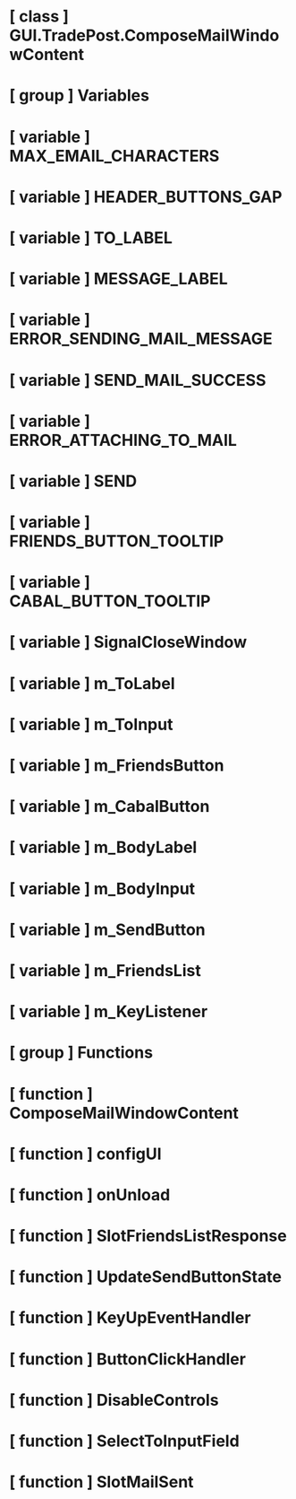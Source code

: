 # [ class ] GUI.TradePost.ComposeMailWindowContent

# [ group ] Variables

# [ variable ] MAX_EMAIL_CHARACTERS

# [ variable ] HEADER_BUTTONS_GAP

# [ variable ] TO_LABEL

# [ variable ] MESSAGE_LABEL

# [ variable ] ERROR_SENDING_MAIL_MESSAGE

# [ variable ] SEND_MAIL_SUCCESS

# [ variable ] ERROR_ATTACHING_TO_MAIL

# [ variable ] SEND

# [ variable ] FRIENDS_BUTTON_TOOLTIP

# [ variable ] CABAL_BUTTON_TOOLTIP

# [ variable ] SignalCloseWindow

# [ variable ] m_ToLabel

# [ variable ] m_ToInput

# [ variable ] m_FriendsButton

# [ variable ] m_CabalButton

# [ variable ] m_BodyLabel

# [ variable ] m_BodyInput

# [ variable ] m_SendButton

# [ variable ] m_FriendsList

# [ variable ] m_KeyListener

# [ group ] Functions

# [ function ] ComposeMailWindowContent

# [ function ] configUI

# [ function ] onUnload

# [ function ] SlotFriendsListResponse

# [ function ] UpdateSendButtonState

# [ function ] KeyUpEventHandler

# [ function ] ButtonClickHandler

# [ function ] DisableControls

# [ function ] SelectToInputField

# [ function ] SlotMailSent

